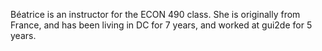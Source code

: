 Béatrice is an instructor for the ECON 490 class. She is originally from France,
and has been living in DC for 7 years, and worked at gui2de for 5 years.
